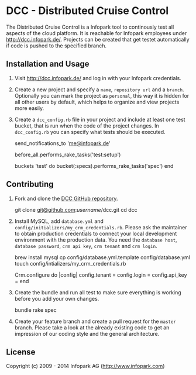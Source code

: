 # DCC - Distributed Cruise Control

The Distributed Cruise Control is a Infopark tool to continously test all aspects of the cloud
platform. It is reachable for Infopark employees under http://dcc.infopark.de/. Projects can be
created that get testet automatically if code is pushed to the specified branch.

## Installation and Usage

1. Visit http://dcc.infopark.de/ and log in with your Infopark credentials.

2. Create a new project and specify a `name`, `repository url` and a `branch`. Optionally you can
mark the project as `personal`, this way it is hidden for all other users by default, which helps to
organize and view projects more easily.

3. Create a `dcc_config.rb` file in your project and include at least one test bucket, that is run
when the code of the project changes. In `dcc_config.rb` you can specify what tests should be
executed.

   send_notifications_to 'me@infopark.de'

   before_all.performs_rake_tasks('test:setup')

   buckets 'test' do
     bucket(:specs).performs_rake_tasks('spec')
   end


## Contributing

1. Fork and clone the [DCC GitHub repository](https://github.com/infopark/dcc).

    git clone git@github.com:_username_/dcc.git
    cd dcc

2. Install MySQL, add `database.yml` and `config/initializers/my_crm_credentials.rb`. Please ask the
maintainer to obtain production credentials to connect your local development environment with the
production data. You need the `database host`, `database password`, `crm api key`, `crm tenant` and
`crm login`.

    brew install mysql
    cp config/database.yml.template config/database.yml
    touch config/intializers/my_crm_credentials.rb

    Crm.configure do |config|
      config.tenant = <crm tenant>
      config.login = <crm login>
      config.api_key = <crm api key>
    end

3. Create the bundle and run all test to make sure everything is working before you add your own
changes.

    bundle
    rake spec

4. Create your feature branch and create a pull request for the `master` branch. Please take a look
at the already existing code to get an impression of our coding style and the general architecture.


## License

Copyright (c) 2009 - 2014 Infopark AG (http://www.infopark.com)
